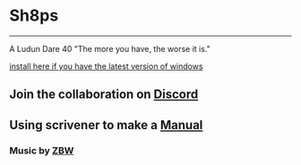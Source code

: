 # Sh8ps
-----

A Ludun Dare 40 "The more you have, the worse it is."

[install here if you have the latest version of windows](https://github.com/nohorse/sh8ps/releases/tag/1.1.13.0)

## Join the collaboration on [Discord](https://discord.gg/bkeM3MP)

## Using scrivener to make a [Manual](manual.html)  

### Music by [ZBW](https://soundcloud.com/zeebeedoubleu/tracks)


